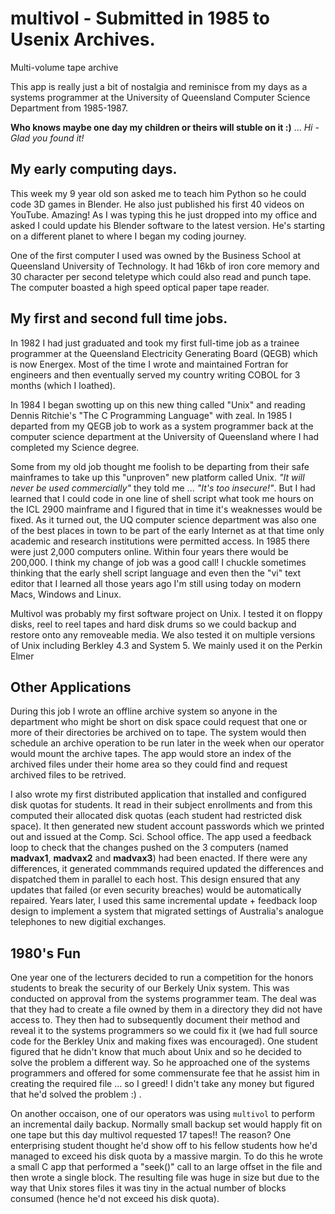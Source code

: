 # multivol - Submitted in 1985 to Usenix Archives.

Multi-volume tape archive

This app is really just a bit of nostalgia and reminisce from my days as a systems programmer at the University of Queensland Computer Science Department from 1985-1987. 


**Who knows maybe one day my children or theirs will stuble on it :)** ... *Hi - Glad you found it!* 

## My early computing days. 

This week my 9 year old son asked me to teach him Python so he could code 3D games in Blender. He also just published his first 40 videos on YouTube. Amazing!  As I was typing this he just dropped into my office and asked I could update his Blender software to the latest version. He's starting on a different planet to where I began my coding journey.

One of the first computer I used was owned by the Business School at Queensland University of Technology. It had 16kb of iron core memory and 30 character per second teletype which could also read and punch tape. The computer boasted a high speed optical paper tape reader. 

## My first and second full time jobs. 

In 1982 I had just graduated and took my first full-time job as a trainee programmer at the Queensland Electricity Generating Board (QEGB) which is now Energex. Most of the time I wrote and maintained Fortran for engineers and then eventually served my country writing COBOL for 3 months (which I loathed).
  
In 1984 I began swotting up on this new thing called "Unix" and reading Dennis Ritchie's "The C Programming Language" with zeal. In 1985 I departed from my QEGB job to work as a system programmer back at the computer science department at the University of Queensland where I had completed my Science degree.

Some from my old job thought me foolish to be departing from their safe mainframes to take up this "unproven" new platform called Unix. *"It will never be used commercially"* they told me ...  *"It's too insecure!"*. But I had learned that I could code in one line of shell script what took me hours on the ICL 2900 mainframe and I figured that in time it's weaknesses would be fixed. As it turned out, the UQ computer science department was also one of the best places in town to be part of the early Internet as at that time only academic and research institutions were permitted access. In 1985 there were just 2,000 computers online. Within four years there would be 200,000.  I think my change of job was a good call!  I chuckle sometimes thinking that the early shell script language and even then the "vi" text editor that I learned all those years ago I'm still using today on modern Macs, Windows and Linux. 

Multivol was probably my first software project on Unix. I tested it on floppy disks, reel to reel tapes and hard disk drums so we could backup and restore onto any removeable media.  We also tested it on multiple versions of Unix including Berkley 4.3 and System 5. We mainly used it on the Perkin Elmer  

## Other Applications

During this job I wrote an offline archive system so anyone in the department who might be short on disk space could request that one or more of their directories be archived on to tape. The system would then schedule an archive operation to be run later in the week when our operator would mount the archive tapes. The app would store an index of the archived files under their home area so they could find and request archived files to be retrived.     

I also wrote my first distributed application that installed and configured disk quotas for students.  It read in their subject enrollments and from this computed their allocated disk quotas (each student had restricted disk space). It then generated new student account passwords which we printed out and issued at the Comp. Sci. School office. The app used a feedback loop to check that the changes pushed on the 3 computers (named **madvax1**, **madvax2** and **madvax3**) had been enacted. If there were any differences, it generated commmands required updated the differences and dispatched them in parallel to each host. This design ensured that any updates that failed (or even security breaches) would be automatically repaired. Years later, I used this same incremental update + feedback loop design to implement a system that migrated settings of Australia's analogue telephones to new digitial exchanges. 

## 1980's Fun

One year one of the lecturers decided to run a competition for the honors students to break the security of our Berkely Unix system. This was conducted on approval from the systems programmer team. The deal was that they had to create a file owned by them in a directory they did not have access to. They then had to subsequently document their method and reveal it to the systems programmers so we could fix it (we had full source code for the Berkley Unix and making fixes was encouraged). One student figured that he didn't know that much about Unix and so he decided to solve the problem a different way. So he approached one of the systems programmers and offered for some commensurate fee that he assist him in creating the required file ... so I greed!  I didn't take any money but  figured that he'd solved the problem :) .

On another occaison, one of our operators was using `multivol` to perform an incremental daily backup. Normally small backup set would happly fit on one tape but this day multivol requested 17 tapes!! The reason? One enterprising student thought he'd show off to his fellow students how he'd managed to exceed his disk quota by a massive margin. To do this he wrote a small C app that performed a "seek()" call to an large offset in the file and then wrote a single block.  The resulting file was huge in size but due to the way that Unix stores files it was tiny in the actual number of blocks consumed (hence he'd not exceed his disk quota). 




